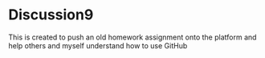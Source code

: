 # Discussion9
This is created to push an old homework assignment onto the platform and help others and myself understand how to use GitHub
